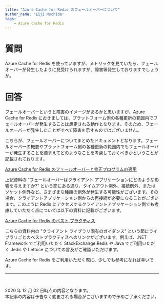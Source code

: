 ```yaml
---
title: "Azure Cache for Redis のフェールオーバーについて"
author_name: "Eiji Mochida"
tags:
    - Azure Cache for Redis
---
```


# 質問
Azure Cache for Redis を使っていますが、メトリックを見ていたら、フェールオーバーが発生したように見受けられますが、障害等発生しておりますでしょうか。

# 回答
フェールオーバーというと障害のイメージがあるかと思いますが、Azure Cache for Redis におきましては、プラットフォーム側の各種更新の範囲内でフェールオーバーが発生することは想定される動作となります。そのため、フェールオーバーが発生したことがすべて障害を示すものではございません。

こちらが、フェールオーバーについてまとめたドキュメントとなります。フェールオーバーの概要やプラットフォーム側の各種更新の範囲内でもフェールオーバーが発生することを踏まえてどのようなことを考慮しておくべきかということが記載されております。

[Azure Cache for Redis のフェールオーバーと修正プログラムの適用](https://docs.microsoft.com/ja-jp/azure/azure-cache-for-redis/cache-failover)

上記資料の "フェールオーバーはクライアント アプリケーションにどのような影響を与えますか?" という節にある通り、タイムアウト例外、接続例外、またはソケット例外など、さまざまな種類の例外が発生する可能性がございます。その場合、クライアントアプリケーション側からの再接続が必要になることがございます。このように Redis にアクセスするクライアントアプリケーション側でも考慮していただく点については以下の資料に記載がございます。

[Azure Cache for Redis のベスト プラクティス](https://docs.microsoft.com/ja-jp/azure/azure-cache-for-redis/cache-best-practices#client-library-specific-guidance)

こちらの資料内の "クライアント ライブラリ固有のガイダンス" という節にライブラリごとのベストプラクティスへのリンクがございます。例えば、.NET Framework でご利用いただく StackExchange.Redis や Java でご利用いただく Jedis や Lettuce についての言及がご確認いただけます。

Azure Cache for Redis をご利用いただく際に、少しでも参考になれば幸いです。

---

<br>

2020 年 12 月 02 日時点の内容となります。<br>
本記事の内容は予告なく変更される場合がございますので予めご了承ください。

<br>
<br>